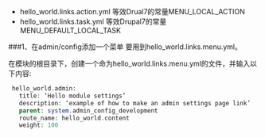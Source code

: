 * hello_world.links.action.yml 等效Drual7的常量MENU_LOCAL_ACTION
* hello_world.links.task.yml 等效Drupal7的常量MENU_DEFAULT_LOCAL_TASK


###1、在admin/config添加一个菜单
要用到hello_world.links.menu.yml。

在模块的根目录下，创建一个命为hello_world.links.menu.yml的文件，并输入以下内容:

```php
 hello_world.admin:
   title: ‘Hello module settings’
   description: ‘example of how to make an admin settings page link’
   parent: system.admin_config_development
   route_name: hello_world.content
   weight: 100
```
